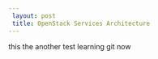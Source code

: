 ```yaml
---
 layout: post
 title: OpenStack Services Architecture
---
```



this the another test
learning git now

